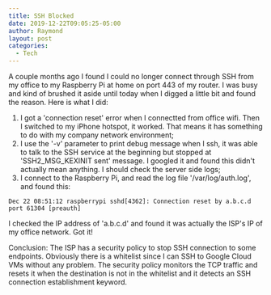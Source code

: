```yaml
---
title: SSH Blocked
date: 2019-12-22T09:05:25-05:00
author: Raymond
layout: post
categories:
  - Tech
---
```

A couple months ago I found I could no longer connect through SSH from my office to my Raspberry Pi at home on port 443 of my router. I was busy and kind of brushed it aside until today when I digged a little bit and found the reason. Here is what I did:

1. I got a 'connection reset' error when I connectted from office wifi. Then I switched to my iPhone hotspot, it worked. That means it has something to do with my company network environment;
2. I use the '-v' parameter to print debug message when I ssh, it was able to talk to the SSH service at the beginning but stopped at 'SSH2_MSG_KEXINIT sent' message. I googled it and found this didn't actually mean anything. I should check the server side logs;
3. I connect to the Raspberry Pi, and read the log file '/var/log/auth.log', and found this: 
```
Dec 22 08:51:12 raspberrypi sshd[4362]: Connection reset by a.b.c.d port 61304 [preauth]
```
I checked the IP address of 'a.b.c.d' and found it was actually the ISP's IP of my office network. Got it!

Conclusion: The ISP has a security policy to stop SSH connection to some endpoints. Obviously there is a whitelist since I can SSH to Google Cloud VMs without any problem. The security policy monitors the TCP traffic and resets it when the destination is not in the whitelist and it detects an SSH connection establishment keyword.

